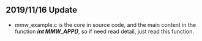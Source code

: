 ## 2019/11/16 Update

- mmw_example.c is the core in source code, and the main content in the function **_int MMW_APP()_**, so if need read detail, just read this function.
